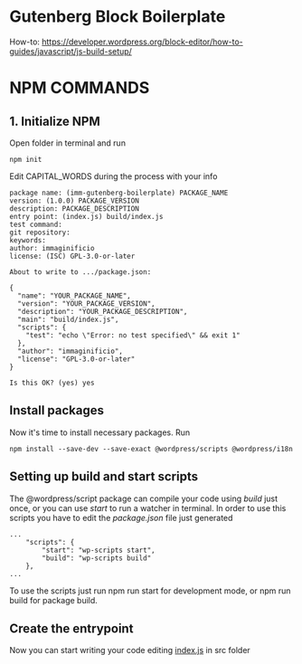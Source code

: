 # Gutenberg Block Boilerplate

How-to: https://developer.wordpress.org/block-editor/how-to-guides/javascript/js-build-setup/

# NPM COMMANDS
## 1. Initialize NPM
Open folder in terminal and run

	npm init

Edit CAPITAL_WORDS during the process with your info

	package name: (imm-gutenberg-boilerplate) PACKAGE_NAME
	version: (1.0.0) PACKAGE_VERSION
	description: PACKAGE_DESCRIPTION
	entry point: (index.js) build/index.js
	test command:
	git repository:
	keywords:
	author: immaginificio
	license: (ISC) GPL-3.0-or-later
		
	About to write to .../package.json:

	{
	  "name": "YOUR_PACKAGE_NAME",
	  "version": "YOUR_PACKAGE_VERSION",
	  "description": "YOUR_PACKAGE_DESCRIPTION",
	  "main": "build/index.js",
	  "scripts": {
		"test": "echo \"Error: no test specified\" && exit 1"
	  },
	  "author": "immaginificio",
	  "license": "GPL-3.0-or-later"
	}

	Is this OK? (yes) yes

## Install packages
Now it's time to install necessary packages. Run
		
	npm install --save-dev --save-exact @wordpress/scripts @wordpress/i18n

## Setting up build and start scripts
The @wordpress/script package can compile your code using *build* just once, or you can use *start* to run a watcher in terminal. In order to use this scripts you have to edit the *package.json* file just generated

	...
		"scripts": {
			"start": "wp-scripts start",
			"build": "wp-scripts build"
		},
	...

To use the scripts just run 
	npm run start
for development mode, or 
	npm run build
for package build.

## Create the entrypoint
Now you can start writing your code editing [index.js](src/index.js) in src folder
	

